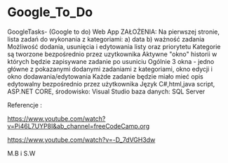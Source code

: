 # Google_To_Do
GoogleTasks- (Google to do) Web App ZAŁOŻENIA: Na pierwszej stronie, lista zadań do wykonania z kategoriami:
a) data
b) ważność zadania
Możliwość dodania, usunięcia i edytowania listy oraz priorytetu
Kategorie są tworzone bezpośrednio przez uzytkownika
Aktywne "okno" historii w których będzie zapisywane zadanie po usuniciu Ogólnie 3 okna - jedno główne z pokazanymi dodanymi zadaniami z kategoriami, okno edycji i okno dodawania/edytowania
Każde zadanie będzie miało mieć opis edytowalny bezpośrednio przez użytkownika
Język C#,html,java script, ASP.NET CORE, środowisko: Visual Studio baza danych: SQL Server

Referencje :

https://www.youtube.com/watch?v=Pi46L7UYP8I&ab_channel=freeCodeCamp.org

https://www.youtube.com/watch?v=-D_7dVGH3dw

M.B i S.W
